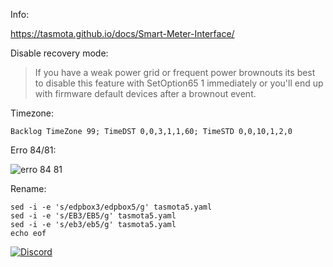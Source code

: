 Info:

https://tasmota.github.io/docs/Smart-Meter-Interface/ 

Disable recovery mode:

> If you have a weak power grid or 
> frequent power brownouts its best to disable
> this feature with 
> SetOption65 1 
> immediately 
> or you'll end up with firmware default
> devices after a brownout event.

Timezone:

``` Backlog TimeZone 99; TimeDST 0,0,3,1,1,60; TimeSTD 0,0,10,1,2,0 ```

Erro 84/81:

![erro 84 81](./erro81.jpg)

Rename:

```
sed -i -e 's/edpbox3/edpbox5/g' tasmota5.yaml
sed -i -e 's/EB3/EB5/g' tasmota5.yaml
sed -i -e 's/eb3/eb5/g' tasmota5.yaml
echo eof
```

[![Discord](https://img.shields.io/discord/494714310518505472?style=plastic&logo=discord)](https://discord.gg/Mh9mTEA) 
